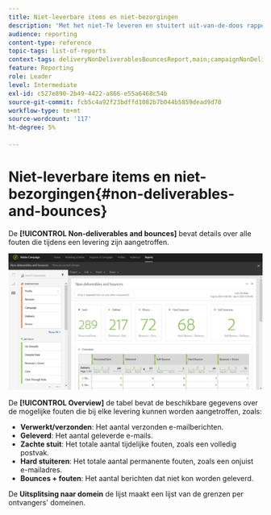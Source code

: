 ```yaml
---
title: Niet-leverbare items en niet-bezorgingen
description: 'Met het niet-Te leveren en stuitert uit-van-de-doos rapport, leer over de fouten die aan uw levering kunnen voorkwamen. '
audience: reporting
content-type: reference
topic-tags: list-of-reports
context-tags: deliveryNonDeliverablesBouncesReport,main;campaignNonDeliverablesBouncesReport,main;programNonDeliverablesBouncesReport,main
feature: Reporting
role: Leader
level: Intermediate
exl-id: c527e890-2b49-4422-a866-e55a6468c54b
source-git-commit: fcb5c4a92f23bdffd1082b7b044b5859dead9d70
workflow-type: tm+mt
source-wordcount: '117'
ht-degree: 5%

---
```


# Niet-leverbare items en niet-bezorgingen{#non-deliverables-and-bounces}

De **[!UICONTROL Non-deliverables and bounces]** bevat details over alle fouten die tijdens een levering zijn aangetroffen.

![](assets/delivery_reports_7.png)

De **[!UICONTROL Overview]** de tabel bevat de beschikbare gegevens over de mogelijke fouten die bij elke levering kunnen worden aangetroffen, zoals:

* **Verwerkt/verzonden**: Het aantal verzonden e-mailberichten.
* **Geleverd**: Het aantal geleverde e-mails.
* **Zachte stuit**: Het totale aantal tijdelijke fouten, zoals een volledig postvak.
* **Hard stuiteren**: Het totale aantal permanente fouten, zoals een onjuist e-mailadres.
* **Bounces + fouten**: Het aantal berichten dat niet kon worden geleverd.

De **Uitsplitsing naar domein** de lijst maakt een lijst van de grenzen per ontvangers&#39; domeinen.
